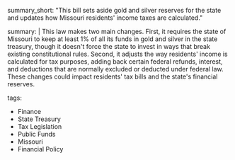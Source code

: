 summary_short: "This bill sets aside gold and silver reserves for the state and updates how Missouri residents' income taxes are calculated."

summary: |
  This law makes two main changes. First, it requires the state of Missouri to keep at least 1% of all its funds in gold and silver in the state treasury, though it doesn't force the state to invest in ways that break existing constitutional rules. Second, it adjusts the way residents' income is calculated for tax purposes, adding back certain federal refunds, interest, and deductions that are normally excluded or deducted under federal law. These changes could impact residents' tax bills and the state's financial reserves.

tags:
  - Finance
  - State Treasury
  - Tax Legislation
  - Public Funds
  - Missouri
  - Financial Policy
